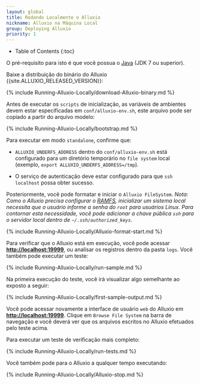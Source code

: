```yaml
---
layout: global
title: Rodando Localmente o Alluxio
nickname: Alluxio na Máquina Local
group: Deploying Alluxio
priority: 1
---
```


* Table of Contents
{:toc}

O pré-requisito para isto é que você possua o [Java](Java-Setup.html) (JDK 7 ou superior).

Baixe a distribuição do binário do Alluxio {{site.ALLUXIO_RELEASED_VERSION}}:

{% include Running-Alluxio-Locally/download-Alluxio-binary.md %}

Antes de executar os `scripts` de inicialização, as variáveis de ambientes devem estar especificadas
em `conf/alluxio-env.sh`, este arquivo pode ser copiado a partir do arquivo modelo:

{% include Running-Alluxio-Locally/bootstrap.md %}

Para executar em modo `standalone`, confirme que:

* `ALLUXIO_UNDERFS_ADDRESS` dentro do `conf/alluxio-env.sh` está configurado para um diretório temporário
no `file system` local (exemplo, `export ALLUXIO_UNDERFS_ADDRESS=/tmp`).

* O serviço de autenticação deve estar configurado para que `ssh localhost` possa obter sucesso.

Posteriormente, você pode formatar e iniciar o `Alluxio FileSystem`. *Nota: Como o Alluxio precisa configurar
o [RAMFS](https://www.kernel.org/doc/Documentation/filesystems/ramfs-rootfs-initramfs.txt), inicializar um
sistema local necessita que o usuário informe a senha do `root` para usuários Linux. Para contornar esta
necessidade, você pode adicionar a chave pública `ssh` para o servidor local dentro de
`~/.ssh/authorized_keys`.*

{% include Running-Alluxio-Locally/Alluxio-format-start.md %}

Para verificar que o Alluxio está em execução, você pode acessar
**[http://localhost:19999](http://localhost:19999)**, ou analisar os registros dentro da pasta `logs`.
Você também pode executar um teste:

{% include Running-Alluxio-Locally/run-sample.md %}

Na primeira execução do teste, você irá visualizar algo semelhante ao exposto a seguir:

{% include Running-Alluxio-Locally/first-sample-output.md %}

Você pode acessar novamente a interface de usuário `web` do Alluxio em
**[http://localhost:19999](http://localhost:19999)**. Clique em `Browse File System` na barra de
navegação e você deverá ver que os arquivos escritos no Alluxio efetuados pelo teste acima.

Para executar um teste de verificação mais completo:

{% include Running-Alluxio-Locally/run-tests.md %}

Você também pode para o Alluxio a qualquer tempo executando:

{% include Running-Alluxio-Locally/Alluxio-stop.md %}

